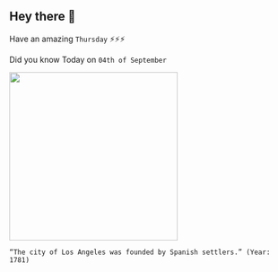## Hey there 👋
Have an amazing `Thursday` ⚡⚡⚡

Did you know Today on `04th of September`
 
 [<img src="https://www.gannett-cdn.com/presto/2019/09/03/PCIN/6ae6ad17-0821-4d10-b4e4-2467e81b5619-Mural_painting_which_depicts_the_founding_of_Los_Angeles_ca19311939.jpg?width=660&height=365&fit=crop&format=pjpg&auto=webp" width="300" />](https://la.curbed.com/2018/4/20/17016988/los-angeles-history-timeline-facts-earthquakes#:~:text=El%20Pueblo%20de%20la%20Reina,into%20Alaska%20and%20Northern%20California.) 
 ```
“The city of Los Angeles was founded by Spanish settlers.” (Year: 1781)
```
